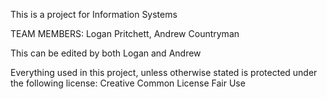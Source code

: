 This is a project for Information Systems

TEAM MEMBERS: Logan Pritchett, Andrew Countryman

This can be edited by both Logan and Andrew



Everything used in this project, unless otherwise stated is protected under the following license:
Creative Common License
Fair Use
